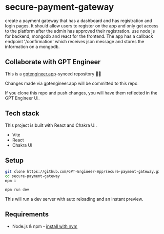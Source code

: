 # secure-payment-gateway

create a payment gateway that has a  dashboard and has registration and login pages. It should allow users to register on the app and only get access to the platform after the admin has approved their registration. use node js for backend, mongodb and react for the frontend. The app has a callback endpoint '/confirmation' which receives json message and stores the information on a mongodb.

## Collaborate with GPT Engineer

This is a [gptengineer.app](https://gptengineer.app)-synced repository 🌟🤖

Changes made via gptengineer.app will be committed to this repo.

If you clone this repo and push changes, you will have them reflected in the GPT Engineer UI.

## Tech stack

This project is built with React and Chakra UI.

- Vite
- React
- Chakra UI

## Setup

```sh
git clone https://github.com/GPT-Engineer-App/secure-payment-gateway.git
cd secure-payment-gateway
npm i
```

```sh
npm run dev
```

This will run a dev server with auto reloading and an instant preview.

## Requirements

- Node.js & npm - [install with nvm](https://github.com/nvm-sh/nvm#installing-and-updating)
